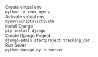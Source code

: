 Create virtual env  
```python -m venv myenv```  
Activate virtual env  
```myenv\Scripts\activate```  
Install Django  
```pip install django```  
Create Django Project   
```django-admin startproject tracking_car .```  
Run Sever   
```python manage.py runserver```    
